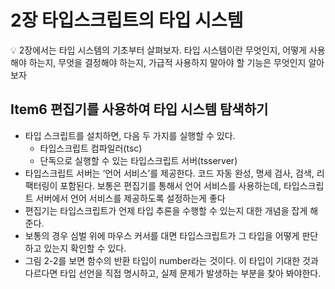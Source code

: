 # 2장 타입스크립트의 타입 시스템

<aside>
💡 2장에서는 타입 시스템의 기초부터 살펴보자. 타입 시스템이란 무엇인지, 어떻게 사용해야 하는지, 무엇을 결정해야 하는지, 가급적 사용하지 말아야 할 기능은 무엇인지 알아보자

</aside>

## Item6 편집기를 사용하여 타입 시스템 탐색하기

- 타입 스크립트를 설치하면, 다음 두 가지를 실행할 수 있다.
  - 타입스크립트 컴파일러(tsc)
  - 단독으로 실행할 수 있는 타입스크립트 서버(tsserver)
- 타입스크립트 서버는 ‘언어 서비스’를 제공한다. 코드 자동 완성, 명세 검사, 검색, 리팩터링이 포함된다. 보통은 편집기를 통해서 언어 서비스를 사용하는데, 타입스크립트 서버에서 언어 서비스를 제공하도록 설정하는게 좋다
- 편집기는 타입스크립트가 언제 타입 추론을 수행할 수 있는지 대한 개념을 잡게 해준다.
- 보통의 경우 심벌 위에 마우스 커서를 대면 타입스크립트가 그 타입을 어떻게 판단하고 있는지 확인할 수 있다.
- 그림 2-2를 보면 함수의 반환 타입이 number라는 것이다. 이 타입이 기대한 것과 다르다면 타입 선언을 직접 명시하고, 실제 문제가 발생하는 부분을 찾아 봐야한다.
